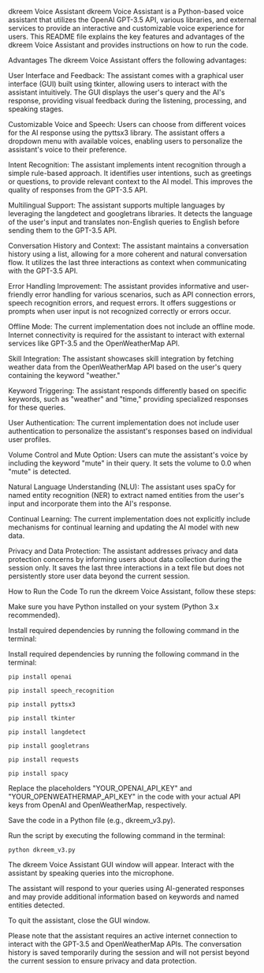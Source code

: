 dkreem Voice Assistant
dkreem Voice Assistant is a Python-based voice assistant that utilizes the OpenAI GPT-3.5 API, various libraries, and external services to provide an interactive and customizable voice experience for users. This README file explains the key features and advantages of the dkreem Voice Assistant and provides instructions on how to run the code.

Advantages
The dkreem Voice Assistant offers the following advantages:

User Interface and Feedback: The assistant comes with a graphical user interface (GUI) built using tkinter, allowing users to interact with the assistant intuitively. The GUI displays the user's query and the AI's response, providing visual feedback during the listening, processing, and speaking stages.

Customizable Voice and Speech: Users can choose from different voices for the AI response using the pyttsx3 library. The assistant offers a dropdown menu with available voices, enabling users to personalize the assistant's voice to their preference.

Intent Recognition: The assistant implements intent recognition through a simple rule-based approach. It identifies user intentions, such as greetings or questions, to provide relevant context to the AI model. This improves the quality of responses from the GPT-3.5 API.

Multilingual Support: The assistant supports multiple languages by leveraging the langdetect and googletrans libraries. It detects the language of the user's input and translates non-English queries to English before sending them to the GPT-3.5 API.

Conversation History and Context: The assistant maintains a conversation history using a list, allowing for a more coherent and natural conversation flow. It utilizes the last three interactions as context when communicating with the GPT-3.5 API.

Error Handling Improvement: The assistant provides informative and user-friendly error handling for various scenarios, such as API connection errors, speech recognition errors, and request errors. It offers suggestions or prompts when user input is not recognized correctly or errors occur.

Offline Mode: The current implementation does not include an offline mode. Internet connectivity is required for the assistant to interact with external services like GPT-3.5 and the OpenWeatherMap API.

Skill Integration: The assistant showcases skill integration by fetching weather data from the OpenWeatherMap API based on the user's query containing the keyword "weather."

Keyword Triggering: The assistant responds differently based on specific keywords, such as "weather" and "time," providing specialized responses for these queries.

User Authentication: The current implementation does not include user authentication to personalize the assistant's responses based on individual user profiles.

Volume Control and Mute Option: Users can mute the assistant's voice by including the keyword "mute" in their query. It sets the volume to 0.0 when "mute" is detected.

Natural Language Understanding (NLU): The assistant uses spaCy for named entity recognition (NER) to extract named entities from the user's input and incorporate them into the AI's response.

Continual Learning: The current implementation does not explicitly include mechanisms for continual learning and updating the AI model with new data.

Privacy and Data Protection: The assistant addresses privacy and data protection concerns by informing users about data collection during the session only. It saves the last three interactions in a text file but does not persistently store user data beyond the current session.

How to Run the Code
To run the dkreem Voice Assistant, follow these steps:

Make sure you have Python installed on your system (Python 3.x recommended).

Install required dependencies by running the following command in the terminal:

Install required dependencies by running the following command in the terminal:

   ```
   pip install openai 
   ```
   
   ```
   pip install speech_recognition 
   ```

   ``` 
   pip install pyttsx3 
   ```

   ```
   pip install tkinter
   ```

   ```
   pip install langdetect 
   ```

   ```
   pip install googletrans
   ```

   ```
   pip install requests
   ```

   ```
   pip install spacy
   ```



Replace the placeholders "YOUR_OPENAI_API_KEY" and "YOUR_OPENWEATHERMAP_API_KEY" in the code with your actual API keys from OpenAI and OpenWeatherMap, respectively.

Save the code in a Python file (e.g., dkreem_v3.py).

Run the script by executing the following command in the terminal:

   ```
   python dkreem_v3.py
   ```

The dkreem Voice Assistant GUI window will appear. Interact with the assistant by speaking queries into the microphone.

The assistant will respond to your queries using AI-generated responses and may provide additional information based on keywords and named entities detected.

To quit the assistant, close the GUI window.

Please note that the assistant requires an active internet connection to interact with the GPT-3.5 and OpenWeatherMap APIs. The conversation history is saved temporarily during the session and will not persist beyond the current session to ensure privacy and data protection.
